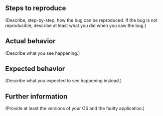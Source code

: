 ## Steps to reproduce

(Describe, step-by-step, how the bug can be reproduced. If the bug is not
reproducible, describe at least what you did when you saw the bug.)

## Actual behavior

(Describe what you see happening.)

## Expected behavior

(Describe what you expected to see happening instead.)

## Further information

(Provide at least the versions of your OS and the faulty application.)
